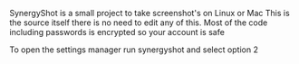 SynergyShot is a small project to take screenshot's on Linux or Mac
This is the source itself there is no need to edit any of this.
Most of the code including passwords is encrypted so your account is safe

To open the settings manager run synergyshot and select option 2